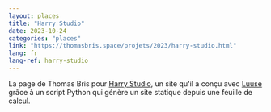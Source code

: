 ```yaml
---
layout: places
title: "Harry Studio"
date: 2023-10-24
categories: "places"
link: "https://thomasbris.space/projets/2023/harry-studio.html"
lang: fr
lang-ref: harry-studio
---
```

La page de Thomas Bris pour [Harry Studio](https://harrystudio.com/), un site qu'il a conçu avec [Luuse](https://www.luuse.io/) grâce à un script Python qui génère un site statique depuis une feuille de calcul.
